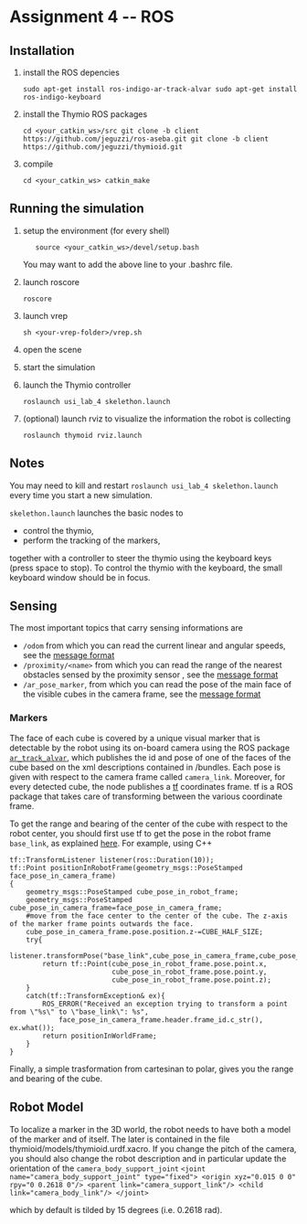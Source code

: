 Assignment 4 -- ROS 
===================

Installation
------------

1. install the ROS depencies

    `
    sudo apt-get install ros-indigo-ar-track-alvar
    sudo apt-get install ros-indigo-keyboard
    `


2. install the Thymio ROS packages

    `
    cd <your_catkin_ws>/src
    git clone -b client https://github.com/jeguzzi/ros-aseba.git
    git clone -b client https://github.com/jeguzzi/thymioid.git
    `


3. compile

    `
    cd <your_catkin_ws>
    catkin_make
    `


Running the simulation
---------------------

1. setup the environment (for every shell)

    `   
    source <your_catkin_ws>/devel/setup.bash
    `

    You may want to add the above line to your .bashrc file.

2. launch roscore

    `
    roscore
    `

3. launch vrep

    `
    sh <your-vrep-folder>/vrep.sh
    `
    
4. open the scene

5. start the simulation

6. launch the Thymio controller

    `
    roslaunch usi_lab_4 skelethon.launch
    `

7. (optional) launch rviz to visualize the information the robot is collecting

    `
    roslaunch thymoid rviz.launch
    `
    
    


Notes
----

You may need to kill and restart 
`roslaunch usi_lab_4 skelethon.launch`
every time you start a new simulation.


`skelethon.launch` launches the basic nodes to 


* control the thymio,
* perform the tracking of the markers,

together with a controller to steer the thymio using the keyboard keys (press space to stop). To control the thymio with the keyboard, the small keyboard window should be in focus.


Sensing 
-------

The most important topics that carry sensing informations are

* `/odom` from which you can read the current linear and angular speeds, see the [message format](http://docs.ros.org/api/nav_msgs/html/msg/Odometry.html)
* `/proximity/<name>` from which you can read the range of the nearest obstacles sensed by the proximity sensor <name>, see the [message format](http://docs.ros.org/api/sensor_msgs/html/msg/Range.html)
* `/ar_pose_marker`, from which you can read the pose of the main face of the visible cubes in the camera frame, see the [message format](http://docs.ros.org/api/ar_track_alvar/html/msg/AlvarMarkers.html)

### Markers

The face of each cube is covered by a unique visual marker that is detectable by the robot using its on-board
camera using the ROS package [`ar_track_alvar`](http://wiki.ros.org/ar_track_alvar), which publishes the id and pose of one of the faces of the cube based on the xml descriptions contained in /bundles. Each pose is given with respect to the camera frame called `camera_link`. Moreover, for every detected cube, the node publishes a [tf](http://wiki.ros.org/tf) coordinates frame. tf is a ROS package that takes care of transforming between the various coordinate frame.

To get the range and bearing of the center of the cube with respect to the robot center, you should first use tf to get the pose in the robot frame `base_link`, as explained [here](http://wiki.ros.org/tf/Overview/Transformations,http://wiki.ros.org/navigation/Tutorials/RobotSetup/TF). For example, using C++


    tf::TransformListener listener(ros::Duration(10));
    tf::Point positionInRobotFrame(geometry_msgs::PoseStamped face_pose_in_camera_frame)
    {
        geometry_msgs::PoseStamped cube_pose_in_robot_frame;
        geometry_msgs::PoseStamped cube_pose_in_camera_frame=face_pose_in_camera_frame;
        #move from the face center to the center of the cube. The z-axis of the marker frame points outwards the face.
        cube_pose_in_camera_frame.pose.position.z-=CUBE_HALF_SIZE;
        try{
            listener.transformPose("base_link",cube_pose_in_camera_frame,cube_pose_in_robot_frame);
            return tf::Point(cube_pose_in_robot_frame.pose.point.x,
                             cube_pose_in_robot_frame.pose.point.y,
                             cube_pose_in_robot_frame.pose.point.z);
        }
        catch(tf::TransformException& ex){
            ROS_ERROR("Received an exception trying to transform a point from \"%s\" to \"base_link\": %s",
                face_pose_in_camera_frame.header.frame_id.c_str(),  ex.what());
            return positionInWorldFrame;
        }
    }
 

Finally, a simple trasformation from cartesinan to polar, gives you the range and bearing of the cube.


Robot Model
----------

To localize a marker in the 3D world, the robot needs to have both a model of the marker and of itself.
The later is contained in the file thymioid/models/thymioid.urdf.xacro. If you change the pitch of the camera, you should also change the robot description and in particular update the orientation of the  `camera_body_support_joint`
`
  <joint name="camera_body_support_joint" type="fixed">
    <origin xyz="0.015 0 0" rpy="0 0.2618 0"/>
    <parent link="camera_support_link"/>
    <child link="camera_body_link"/>
  </joint>
`

which by default is tilded by 15 degrees (i.e. 0.2618 rad).



   